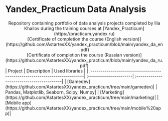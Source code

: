 # Yandex_Practicum Data Analysis
<div align="center">Repository containing portfolio of data analysis projects completed by Ilia Khailov during the training courses at [Yandex_Practicum](https://practicum.yandex.ru)</div>
<div align="center">[Certificate of completion the course (English version)](https://github.com/AstartesXX/yandex_practicum/blob/main/yandex_da_en.pdf)</div>
<div align="center">[Certificate of completion the course (Russian version)](https://github.com/AstartesXX/yandex_practicum/blob/main/yandex_da_ru.pdf)</div>
| Project                                                                    | Description            | Used libraries                            |
| :--------------------------------------------------------------------------| :----------------------| :-----------------------------------------|
| [Gamedev](https://github.com/AstartesXX/yandex_practicum/tree/main/gamedev)|                        |  Pandas, Matplotlib, Seaborn, Scipy, Numpy|
| [Marketing](https://github.com/AstartesXX/yandex_practicum/tree/main/marketing)|
| [Mobile app](https://github.com/AstartesXX/yandex_practicum/tree/main/mobile%20app)|